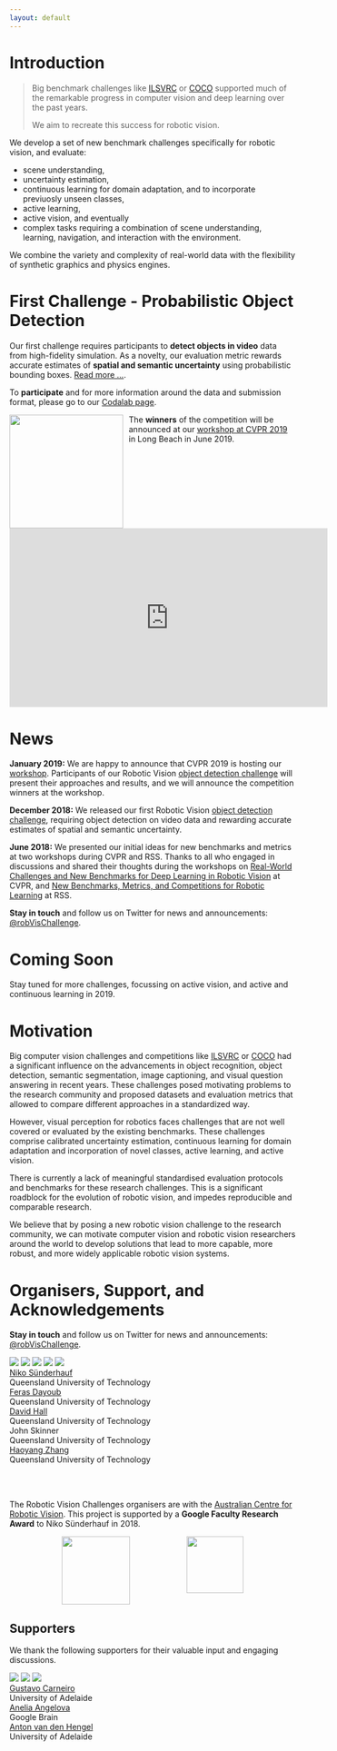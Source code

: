 ```yaml
---
layout: default
---
```


# Introduction
>Big benchmark challenges like [ILSVRC](http://www.image-net.org/challenges/LSVRC/) or [COCO](http://cocodataset.org) supported much of the remarkable progress in computer vision and deep learning over the past years.
>
>We aim to recreate this success for robotic vision.

We develop a set of new benchmark challenges specifically for robotic vision, and evaluate:
   * scene understanding,
   * uncertainty estimation,
   * continuous learning for domain adaptation, and to incorporate previuosly unseen classes,
   * active learning,
   * active vision, and eventually
   * complex tasks requiring a combination of scene understanding, learning, navigation, and interaction with the environment.

We combine the variety and complexity of real-world data with the flexibility of synthetic graphics and physics engines.

<!--
Expect the first challenges to go live around **November 2018**.

https://competitions.codalab.org/competitions/20940 -->


<!-- ## Active Challenges -->

# First Challenge - Probabilistic Object Detection

Our first challenge requires participants to **detect objects in video** data from high-fidelity simulation. As a novelty, our evaluation metric rewards accurate estimates of **spatial and semantic uncertainty** using probabilistic bounding boxes. [Read more ...](object-detection).

To **participate** and for more information around the data and submission format, please go to our [Codalab page](https://competitions.codalab.org/competitions/20940).

<img src="assets/img/CVPR19logo.jpg" width="200" style="float:left; margin-right:10px;"> The **winners** of the competition will be announced at our [workshop at CVPR 2019](cvpr2019) in Long Beach in June 2019.


<center>
<iframe width="560" height="315"  src="https://www.youtube.com/embed/6TR97EKUlaM" frameborder="0" allow="accelerometer; autoplay; encrypted-media; gyroscope; picture-in-picture" allowfullscreen></iframe>
</center>

<!-- <center>
<iframe width="560" height="315" src="https://www.youtube.com/embed/TZbEManAy-c" frameborder="0" allow="accelerometer; autoplay; encrypted-media; gyroscope; picture-in-picture" allowfullscreen></iframe>

<iframe width="560" height="315" src="https://www.youtube.com/embed/ISVkUqxk-sk" frameborder="0" allow="accelerometer; autoplay; encrypted-media; gyroscope; picture-in-picture" allowfullscreen></iframe>
</center> -->

<!--
 We released our first Robotic Vision [object detection challenge](https://competitions.codalab.org/competitions/20940)! Participants are tasked with **object detection** on a **video** stream, where each detection must provide accurate estimates of **spatial and semantic uncertainty** using probabilistic bounding boxes. Participants are evaluated using a new  measure which will reward accurate estimations of spatial and semantic uncertainty. -->

# News

  **January 2019:** We are happy to announce that CVPR 2019 is hosting our [workshop](cvpr2019). Participants of our Robotic Vision [object detection challenge](https://competitions.codalab.org/competitions/20940) will present their approaches and results, and we will announce the competition winners at the workshop.

  **December 2018:** We released our first Robotic Vision [object detection challenge](https://competitions.codalab.org/competitions/20940), requiring object detection on video data and rewarding accurate estimates of spatial and semantic uncertainty.

  **June 2018:** We presented our initial ideas for new benchmarks and metrics at two workshops during CVPR and RSS. Thanks to all who engaged in discussions and shared their thoughts during the workshops on [Real-World Challenges and New Benchmarks for Deep Learning in Robotic Vision](https://sites.google.com/view/cvpr2018-robotic-vision) at CVPR, and
 [New Benchmarks, Metrics, and Competitions for Robotic Learning](https://sites.google.com/view/rss2018-robotic-learning/home) at RSS.

 **Stay in touch** and follow us on Twitter for news and announcements: [@robVisChallenge](https://twitter.com/robVisChallenge).



# Coming Soon

Stay tuned for more challenges, focussing on active vision, and active and continuous learning in 2019.


# Motivation
Big computer vision challenges and competitions like [ILSVRC](http://www.image-net.org/challenges/LSVRC/) or [COCO](http://cocodataset.org) had a significant influence on the advancements in object recognition, object detection, semantic segmentation, image captioning, and visual question answering in recent years. These challenges posed motivating problems to the research community and proposed datasets and evaluation metrics that allowed to compare different approaches in a standardized way.

However, visual perception for robotics faces challenges that are not well covered or evaluated by the existing benchmarks.
These challenges comprise calibrated uncertainty estimation, continuous learning for domain adaptation and incorporation of novel classes, active learning, and active vision.

There is currently a lack of meaningful standardised evaluation protocols and benchmarks for these research challenges. This is a significant roadblock for the evolution of robotic vision, and impedes reproducible and comparable research.



We believe that by posing a new robotic vision challenge to the research community, we can motivate computer vision and robotic vision researchers around the world to develop solutions that lead to more capable, more robust, and more widely applicable robotic vision systems.


<!-- [principles](principles) -->

# Organisers, Support, and Acknowledgements

**Stay in touch** and follow us on Twitter for news and announcements: [@robVisChallenge](https://twitter.com/robVisChallenge).

<div class="portrait_row">
<img class="col fith portrait" src="assets/img/niko.jpg"/>  
<img class="col fith portrait" src="assets/img/feras.jpg"/>
<img class="col fith portrait" src="assets/img/david.jpg"/>
<img class="col fith portrait" src="assets/img/john.jpg"/>
<img class="col fith portrait" src="assets/img/haoyang.jpg"/>
</div>
<div class="col fith caption">
      <a href="http://www.nikosuenderhauf.info">Niko Sünderhauf</a><br>Queensland University of Technology
</div>
<div class="col fith caption">
      <a href="http://www.ferasdayoub.com">Feras Dayoub</a> <br>Queensland University of Technology
</div>
<div class="col fith caption">
      <a href="https://sites.google.com/view/davidhallcv/home">David Hall</a> <br>Queensland University of Technology
</div>
<div class="col fith caption">
      John Skinner <br>Queensland University of Technology
</div>
<div class="col fith caption">
      <a href="https://staff.qut.edu.au/staff/haoyang.zhang.acrv">Haoyang Zhang</a> <br>Queensland University of Technology
</div>

<br><br>

The Robotic Vision Challenges organisers are with the [Australian Centre for Robotic Vision](http://www.roboticvision.org).
This project is supported by a **Google Faculty Research Award** to Niko Sünderhauf in 2018.

<div style="display:flex; justify-content:center;">
<a href="http://www.roboticvision.org"><img style="height:120px;" src="assets/img/acrv.png"></a>
<img style="margin-left:100px; height:100px" src="assets/img/google-logo.png">
</div>

## Supporters
We thank the following supporters for their valuable input and engaging discussions.
<div class="portrait_row">
<img class="col fith portrait" src="assets/img/gustavo.jpg"/>  
<img class="col fith portrait" src="assets/img/anelia.png"/>  
<img class="col fith portrait" src="assets/img/anton.jpg"/>  
</div>
<div class="col fith caption">
      <a href="https://cs.adelaide.edu.au/~carneiro/">Gustavo Carneiro</a> <br> University of Adelaide
</div>
<div class="col fith caption">
      <a href="https://ai.google/research/people/AneliaAngelova">Anelia Angelova</a> <br> Google Brain
</div>
<div class="col fith caption">
      <a href="https://cs.adelaide.edu.au/users/hengel/">Anton van den Hengel</a> <br> University of Adelaide
</div>
<br><br>
